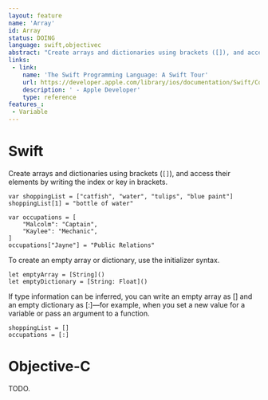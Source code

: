 ```yaml
---
layout: feature
name: 'Array'
id: Array
status: DOING
language: swift,objectivec
abstract: "Create arrays and dictionaries using brackets ([]), and access their elements by writing the index or key in brackets."
links:
 - link:
    name: 'The Swift Programming Language: A Swift Tour'
    url: https://developer.apple.com/library/ios/documentation/Swift/Conceptual/Swift_Programming_Language/GuidedTour.html#//apple_ref/doc/uid/TP40014097-CH2-ID1
    description: ' - Apple Developer'
    type: reference
features_:
 - Variable
---
```


# Swift

Create arrays and dictionaries using brackets (`[]`), and access their elements by writing the index or key in brackets.

<pre><code>var shoppingList = ["catfish", "water", "tulips", "blue paint"]
shoppingList[1] = "bottle of water"
 
var occupations = [
    "Malcolm": "Captain",
    "Kaylee": "Mechanic",
]
occupations["Jayne"] = "Public Relations"
</code></pre>

To create an empty array or dictionary, use the initializer syntax.

<pre><code>let emptyArray = [String]()
let emptyDictionary = [String: Float]()
</code></pre>

If type information can be inferred, you can write an empty array as [] and an empty dictionary as [:]—for example, when you set a new value for a variable or pass an argument to a function.

<pre><code>shoppingList = []
occupations = [:]
</code></pre>


# Objective-C

TODO.
